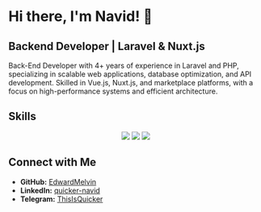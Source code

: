 # Hi there, I'm Navid! 👋

<h2>Backend Developer | Laravel & Nuxt.js</h2>
Back-End Developer with 4+ years of experience in Laravel and PHP, specializing in scalable web applications, database optimization, and API development. Skilled in Vue.js, Nuxt.js, and marketplace platforms, with a focus on high-performance systems and efficient architecture.

<h2> Skills </h2>
<div align="center">
<img src="https://skillicons.dev/icons?i=php,laravel,mysql,postgres,docker&perline=10" />
<img src="https://skillicons.dev/icons?i=js,vue,nuxtjs,tailwind,bootstrap&perline=10" />
<img src="https://skillicons.dev/icons?i=git,github,de&perline=10" />
</div>

<h2> Connect with Me </h2>

- **GitHub:** [EdwardMelvin](https://github.com/NavidEvx)  
- **LinkedIn:** [quicker-navid](https://www.linkedin.com/in/quicker-navid/)  
- **Telegram:** [ThisIsQuicker](https://t.me/ThisIsQuicker)  
